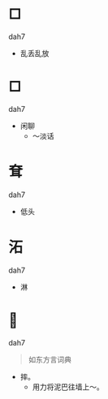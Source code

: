 # □
dah7
- 乱丢乱放

# □
dah7
- 闲聊
  - ～淡话

# 耷
dah7
- 低头

# 沰
dah7
- 淋

# 𢱋
dah7
> 如东方言词典
- 摔。
  - 用力将泥巴往墙上～。
